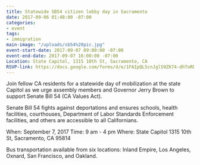 ```yaml
---
title: Statewide SB54 citizen lobby day in Sacramento
date: 2017-09-06 01:48:00 -07:00
categories:
- event
tags:
- immigration
main-image: "/uploads/sb54%20pic.jpg"
event-start-date: 2017-09-07 09:00:00 -07:00
event-end-date: 2017-09-07 16:00:00 -07:00
Location: State Capitol, 1315 10th St, Sacramento, CA
RSVP-link: https://docs.google.com/forms/d/e/1FAIpQLScnJglS9ZK74-dhToRD69ZDeA_0FEz-uDQX5dBwASfyaL10jg/viewform
---
```


Join fellow CA residents for a statewide day of mobilization at the state Capitol as we urge assembly members and Governor Jerry Brown to support Senate Bill 54 (CA Values Act).

Senate Bill 54 fights against deportations and ensures schools, health facilities, courthouses, Department of Labor Standards Enforcement facilities, and others are accessible to all Californians.  

When:  September 7, 2017
Time: 9 am - 4 pm
Where: State Capitol 1315 10th St, Sacramento, CA 95814

Bus transportation available from six locations: Inland Empire, Los Angeles, Oxnard, San Francisco, and Oakland. 